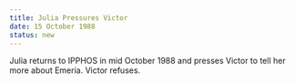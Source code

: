 ```yaml
---
title: Julia Pressures Victor
date: 15 October 1988 
status: new
---
```


Julia returns to IPPHOS in mid October 1988 and presses Victor to tell
her more about Emeria. Victor refuses.
